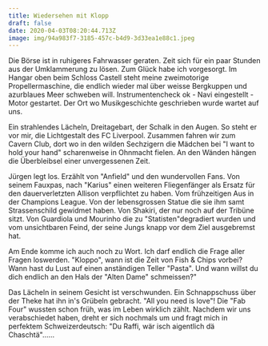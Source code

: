 ```yaml
---
title: Wiedersehen mit Klopp
draft: false
date: 2020-04-03T08:20:44.713Z
image: img/94a983f7-3185-457c-b4d9-3d33ea1e88c1.jpeg
---
```

Die Börse ist in ruhigeres Fahrwasser geraten. Zeit sich für ein paar Stunden aus der Umklammerung zu lösen. Zum Glück habe ich vorgesorgt. Im Hangar oben beim Schloss Castell steht meine zweimotorige Propellermaschine, die endlich wieder mal über weisse Bergkuppen und azurblaues Meer schweben will. Instrumentencheck ok -  Navi eingestellt - Motor gestartet. Der Ort wo Musikgeschichte geschrieben wurde wartet auf uns.

Ein strahlendes Lächeln, Dreitagebart, der Schalk in den Augen. So steht er vor mir, die Lichtgestalt des FC Liverpool. Zusammen fahren wir zum Cavern Club, dort wo in den wilden Sechzigern die Mädchen bei "I want to hold your hand" scharenweise in Ohnmacht fielen. An den Wänden hängen die Überbleibsel einer unvergessenen Zeit.

Jürgen legt los. Erzählt von "Anfield" und den wundervollen Fans. Von seinem Fauxpas, nach "Karius" einen weiteren Fliegenfänger als Ersatz für den dauerverletzten Allison verpflichtet zu haben. Vom frühzeitigen Aus in der Champions League. Von der lebensgrossen Statue die sie ihm samt Strassenschild gewidmet haben. Von Shakiri, der nur noch auf der Tribüne sitzt. Von Guardiola und Mourinho die zu "Statisten"degradiert wurden und vom unsichtbaren Feind, der seine Jungs knapp vor dem Ziel ausgebremst hat.

Am Ende komme ich auch noch zu Wort. Ich darf endlich die Frage aller Fragen loswerden. "Kloppo", wann ist die Zeit von Fish & Chips vorbei? Wann hast du Lust auf einen anständigen Teller "Pasta". Und wann willst du dich endlich an den Hals der "Alten Dame" schmeissen?"

Das Lächeln in seinem Gesicht ist verschwunden. Ein Schnappschuss über der Theke hat ihn in's Grübeln gebracht. "All you need is love"! Die "Fab Four" wussten schon früh, was im Leben wirklich zählt. Nachdem wir uns verabschiedet haben, dreht er sich nochmals um und fragt mich in perfektem Schweizerdeutsch: "Du Raffi, wär isch aigentlich dä Chaschtä"......
